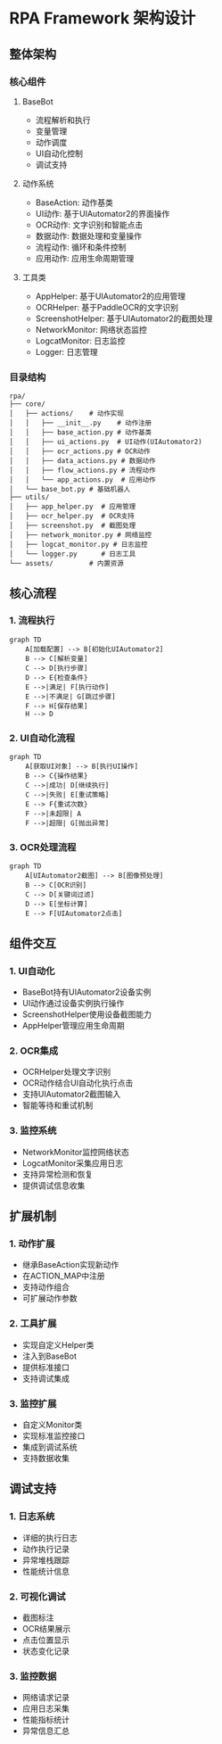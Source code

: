 # RPA Framework 架构设计

## 整体架构

### 核心组件

1. BaseBot
   - 流程解析和执行
   - 变量管理
   - 动作调度
   - UI自动化控制
   - 调试支持

2. 动作系统
   - BaseAction: 动作基类
   - UI动作: 基于UIAutomator2的界面操作
   - OCR动作: 文字识别和智能点击
   - 数据动作: 数据处理和变量操作
   - 流程动作: 循环和条件控制
   - 应用动作: 应用生命周期管理

3. 工具类
   - AppHelper: 基于UIAutomator2的应用管理
   - OCRHelper: 基于PaddleOCR的文字识别
   - ScreenshotHelper: 基于UIAutomator2的截图处理
   - NetworkMonitor: 网络状态监控
   - LogcatMonitor: 日志监控
   - Logger: 日志管理

### 目录结构
```
rpa/
├── core/           
│   ├── actions/    # 动作实现
│   │   ├── __init__.py    # 动作注册
│   │   ├── base_action.py # 动作基类
│   │   ├── ui_actions.py  # UI动作(UIAutomator2)
│   │   ├── ocr_actions.py # OCR动作
│   │   ├── data_actions.py # 数据动作
│   │   ├── flow_actions.py # 流程动作
│   │   └── app_actions.py  # 应用动作
│   └── base_bot.py # 基础机器人
├── utils/          
│   ├── app_helper.py  # 应用管理
│   ├── ocr_helper.py  # OCR支持
│   ├── screenshot.py  # 截图处理
│   ├── network_monitor.py # 网络监控
│   ├── logcat_monitor.py # 日志监控
│   └── logger.py      # 日志工具
└── assets/         # 内置资源
```

## 核心流程

### 1. 流程执行
```mermaid
graph TD
    A[加载配置] --> B[初始化UIAutomator2]
    B --> C[解析变量]
    C --> D[执行步骤]
    D --> E{检查条件}
    E -->|满足| F[执行动作]
    E -->|不满足| G[跳过步骤]
    F --> H[保存结果]
    H --> D
```

### 2. UI自动化流程
```mermaid
graph TD
    A[获取UI对象] --> B[执行UI操作]
    B --> C{操作结果}
    C -->|成功| D[继续执行]
    C -->|失败| E[重试策略]
    E --> F{重试次数}
    F -->|未超限| A
    F -->|超限| G[抛出异常]
```

### 3. OCR处理流程
```mermaid
graph TD
    A[UIAutomator2截图] --> B[图像预处理]
    B --> C[OCR识别]
    C --> D[关键词过滤]
    D --> E[坐标计算]
    E --> F[UIAutomator2点击]
```

## 组件交互

### 1. UI自动化
- BaseBot持有UIAutomator2设备实例
- UI动作通过设备实例执行操作
- ScreenshotHelper使用设备截图能力
- AppHelper管理应用生命周期

### 2. OCR集成
- OCRHelper处理文字识别
- OCR动作结合UI自动化执行点击
- 支持UIAutomator2截图输入
- 智能等待和重试机制

### 3. 监控系统
- NetworkMonitor监控网络状态
- LogcatMonitor采集应用日志
- 支持异常检测和恢复
- 提供调试信息收集

## 扩展机制

### 1. 动作扩展
- 继承BaseAction实现新动作
- 在ACTION_MAP中注册
- 支持动作组合
- 可扩展动作参数

### 2. 工具扩展
- 实现自定义Helper类
- 注入到BaseBot
- 提供标准接口
- 支持调试集成

### 3. 监控扩展
- 自定义Monitor类
- 实现标准监控接口
- 集成到调试系统
- 支持数据收集

## 调试支持

### 1. 日志系统
- 详细的执行日志
- 动作执行记录
- 异常堆栈跟踪
- 性能统计信息

### 2. 可视化调试
- 截图标注
- OCR结果展示
- 点击位置显示
- 状态变化记录

### 3. 监控数据
- 网络请求记录
- 应用日志采集
- 性能指标统计
- 异常信息汇总
